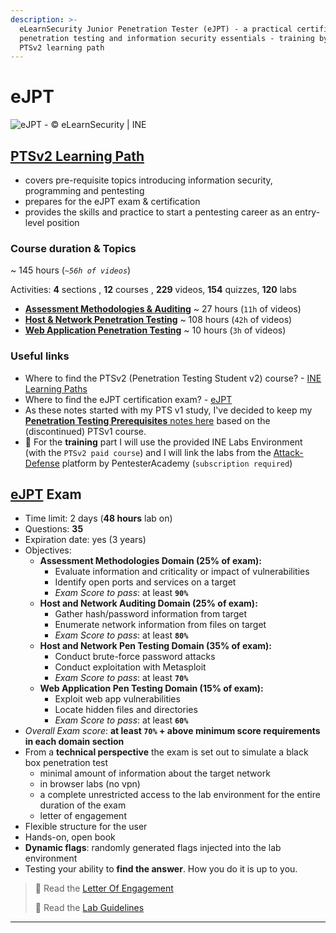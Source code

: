 ```yaml
---
description: >-
  eLearnSecurity Junior Penetration Tester (eJPT) - a practical certification on
  penetration testing and information security essentials - training by the INE
  PTSv2 learning path
---
```


# eJPT

![eJPT - © eLearnSecurity | INE](ejpt/.gitbook/assets/eJPT-small.png)

## [PTSv2 Learning Path](https://my.ine.com/CyberSecurity/learning-paths/61f88d91-79ff-4d8f-af68-873883dbbd8c/penetration-testing-student)

* covers pre-requisite topics introducing information security, programming and pentesting
* prepares for the eJPT exam & certification
* provides the skills and practice to start a pentesting career as an entry-level position

### Course duration & Topics

\~ 145 hours (_`~56h of videos`_)

Activities: **4** sections , **12** courses , **229** videos, **154** quizzes, **120** labs

* [**Assessment Methodologies & Auditing**](ejpt/assessment-methodologies/) \~ 27 hours (`11h` of videos)
* [**Host & Network Penetration Testing**](ejpt/hostnetwork-penetration-testing/) \~ 108 hours (`42h` of videos)
* [**Web Application Penetration Testing**](ejpt/webapp-penetration-testing/) \~ 10 hours (`3h` of videos)

### Useful links

* Where to find the PTSv2 (Penetration Testing Student v2) course? - [INE Learning Paths](https://my.ine.com/learning-paths)
* Where to find the eJPT certification exam? - [eJPT](https://security.ine.com/certifications/ejpt-certification/)
* As these notes started with my PTS v1 study, I've decided to keep my [**Penetration Testing Prerequisites** notes here](ejpt/penetration-testing-prerequisites/) based on the (discontinued) PTSv1 course.
* 🔬 For the **training** part I will use the provided INE Labs Environment (with the `PTSv2 paid course`) and I will link the labs from the [Attack-Defense](https://attackdefense.com/members) platform by PentesterAcademy (`subscription required`)

## [eJPT](https://ine.com/learning/certifications/internal/elearnsecurity-junior-penetration-tester-cert) Exam

* Time limit: 2 days (**48 hours** lab on)
* Questions: **35**
* Expiration date: yes (3 years)
* Objectives:
  * **Assessment Methodologies Domain (25% of exam):**
    * Evaluate information and criticality or impact of vulnerabilities
    * Identify open ports and services on a target
    * _Exam Score to pass_: at least **`90%`**
  * **Host and Network Auditing Domain (25% of exam):**
    * Gather hash/password information from target
    * Enumerate network information from files on target
    * _Exam Score to pass_: at least **`80%`**
  * **Host and Network Pen Testing Domain (35% of exam):**
    * Conduct brute-force password attacks
    * Conduct exploitation with Metasploit
    * _Exam Score to pass_: at least **`70%`**
  * **Web Application Pen Testing Domain (15% of exam):**
    * Exploit web app vulnerabilities
    * Locate hidden files and directories
    * _Exam Score to pass_: at least **`60%`**
* _Overall Exam score_: **at least `70%` + above minimum score requirements in each domain section**
* From a **technical perspective** the exam is set out to simulate a black box penetration test
  * minimal amount of information about the target network
  * in browser labs (no vpn)
  * a complete unrestricted access to the lab environment for the entire duration of the exam
  * letter of engagement
* Flexible structure for the user
* Hands-on, open book
* **Dynamic flags**: randomly generated flags injected into the lab environment
* Testing your ability to **find the answer**. How you do it is up to you.

> 📖 Read the [Letter Of Engagement](https://media.graphassets.com/RdsCvab8SvacedNV5k4V)
>
> 📖 Read the [Lab Guidelines](https://media.graphassets.com/26hoOMeZQDyu7QJQlvaJ)

***
